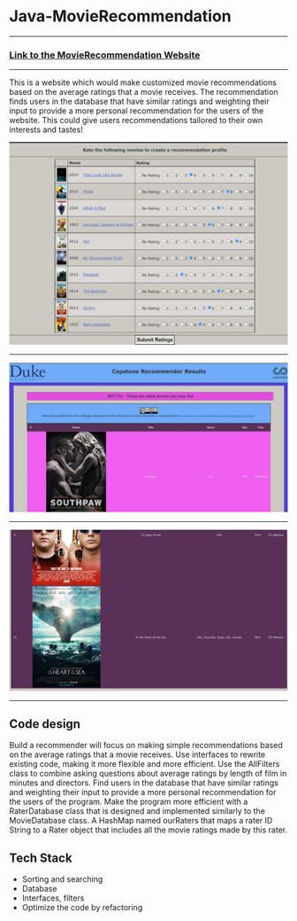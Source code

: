 # Java-MovieRecommendation

--- 

### [Link to the MovieRecommendation Website](https://www.dukelearntoprogram.com//capstone/recommender.php?id=uPQB7f0I4VvOrd)

---

This is a website which would make customized movie recommendations based on the average ratings that a movie receives. The recommendation finds users in the database that have similar ratings and weighting their input to provide a more personal recommendation for the users of the website. This could give users recommendations tailored to their own interests and tastes!

<img src= "movie recom01.png" width = "600">

---
<img src= "movie recom02.png" width = "600">

---
<img src= "movie recom03.png" width = "600">

---
## Code design

Build a recommender will focus on making simple recommendations based on the average ratings that a movie receives.
Use interfaces to rewrite existing code, making it more flexible and more efficient.
Use the AllFilters class to combine asking questions about average ratings by length of film in minutes and directors.
Find users in the database that have similar ratings and weighting their input to provide a more personal recommendation for the users of the program.
Make the program more efficient with a RaterDatabase class that is designed and implemented similarly to the MovieDatabase class.
A HashMap named ourRaters that maps a rater ID String to a Rater object that includes all the movie ratings made by this rater. 

## Tech Stack
* Sorting and searching 
* Database
* Interfaces, filters
* Optimize the code by refactoring
